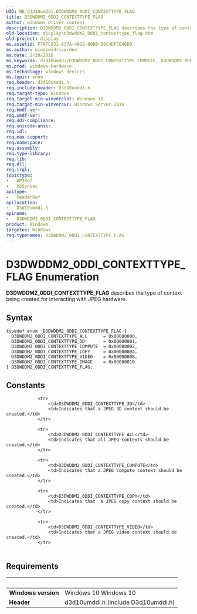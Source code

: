 ```yaml
---
UID: NE:d3d10umddi.D3DWDDM2_0DDI_CONTEXTTYPE_FLAG
title: D3DWDDM2_0DDI_CONTEXTTYPE_FLAG
author: windows-driver-content
description: D3DWDDM2_0DDI_CONTEXTTYPE_FLAG describes the type of context being created for interacting with JPEG hardware.
old-location: display\d3dwddm2_0ddi_contexttype_flag.htm
old-project: display
ms.assetid: F767C051-637A-4912-80B0-36C4DF7E46DD
ms.author: windowsdriverdev
ms.date: 2/20/2018
ms.keywords: d3d10umddi/D3DWDDM2_0DDI_CONTEXTTYPE_COMPUTE, D3DWDDM2_0DDI_CONTEXTTYPE_COMPUTE, d3d10umddi/D3DWDDM2_0DDI_CONTEXTTYPE_3D, D3DWDDM2_0DDI_CONTEXTTYPE_ALL, d3d10umddi/D3DWDDM2_0DDI_CONTEXTTYPE_VIDEO, d3d10umddi/D3DWDDM2_0DDI_CONTEXTTYPE_COPY, d3d10umddi/D3DWDDM2_0DDI_CONTEXTTYPE_IMAGE, display.d3dwddm2_0ddi_contexttype_flag, D3DWDDM2_0DDI_CONTEXTTYPE_IMAGE, D3DWDDM2_0DDI_CONTEXTTYPE_COPY, D3DWDDM2_0DDI_CONTEXTTYPE_FLAG enumeration [Display Devices], d3d10umddi/D3DWDDM2_0DDI_CONTEXTTYPE_ALL, D3DWDDM2_0DDI_CONTEXTTYPE_3D, D3DWDDM2_0DDI_CONTEXTTYPE_FLAG, D3DWDDM2_0DDI_CONTEXTTYPE_VIDEO, d3d10umddi/D3DWDDM2_0DDI_CONTEXTTYPE_FLAG
ms.prod: windows-hardware
ms.technology: windows-devices
ms.topic: enum
req.header: d3d10umddi.h
req.include-header: D3d10umddi.h
req.target-type: Windows
req.target-min-winverclnt: Windows 10
req.target-min-winversvr: Windows Server 2016
req.kmdf-ver: 
req.umdf-ver: 
req.ddi-compliance: 
req.unicode-ansi: 
req.idl: 
req.max-support: 
req.namespace: 
req.assembly: 
req.type-library: 
req.lib: 
req.dll: 
req.irql: 
topictype:
-	APIRef
-	kbSyntax
apitype:
-	HeaderDef
apilocation:
-	D3d10umddi.h
apiname:
-	D3DWDDM2_0DDI_CONTEXTTYPE_FLAG
product: Windows
targetos: Windows
req.typenames: D3DWDDM2_0DDI_CONTEXTTYPE_FLAG
---
```


# D3DWDDM2_0DDI_CONTEXTTYPE_FLAG Enumeration
<b>D3DWDDM2_0DDI_CONTEXTTYPE_FLAG</b> describes the type of context being created for interacting with JPEG hardware.

## Syntax
````
typedef enum _D3DWDDM2_0DDI_CONTEXTTYPE_FLAG { 
  D3DWDDM2_0DDI_CONTEXTTYPE_ALL      = 0x00000000,
  D3DWDDM2_0DDI_CONTEXTTYPE_3D       = 0x00000001,
  D3DWDDM2_0DDI_CONTEXTTYPE_COMPUTE  = 0x00000002,
  D3DWDDM2_0DDI_CONTEXTTYPE_COPY     = 0x00000004,
  D3DWDDM2_0DDI_CONTEXTTYPE_VIDEO    = 0x00000008,
  D3DWDDM2_0DDI_CONTEXTTYPE_IMAGE    = 0x00000010
} D3DWDDM2_0DDI_CONTEXTTYPE_FLAG;
````

## Constants

<table>
            
                <tr>
                    <td>D3DWDDM2_0DDI_CONTEXTTYPE_3D</td>
                    <td>Indicates that a JPEG 3D context should be created.</td>
                </tr>
            
                <tr>
                    <td>D3DWDDM2_0DDI_CONTEXTTYPE_ALL</td>
                    <td>Indicates that all JPEG contexts should be created.</td>
                </tr>
            
                <tr>
                    <td>D3DWDDM2_0DDI_CONTEXTTYPE_COMPUTE</td>
                    <td>Indicates that a JPEG compute context should be created.</td>
                </tr>
            
                <tr>
                    <td>D3DWDDM2_0DDI_CONTEXTTYPE_COPY</td>
                    <td>Indicates that  a JPEG copy context should be created.</td>
                </tr>
            
                <tr>
                    <td>D3DWDDM2_0DDI_CONTEXTTYPE_VIDEO</td>
                    <td>Indicates that a JPEG video context should be created.</td>
                </tr>
</table>


## Requirements
| &nbsp; | &nbsp; |
| ---- |:---- |
| **Windows version** | Windows 10 Windows 10 |
| **Header** | d3d10umddi.h (include D3d10umddi.h) |